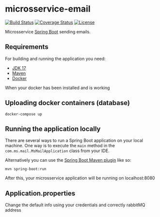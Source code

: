# microsservice-email

[![Build Status](https://travis-ci.org/codecentric/springboot-sample-app.svg?branch=master)](https://travis-ci.org/codecentric/springboot-sample-app)
[![Coverage Status](https://coveralls.io/repos/github/codecentric/springboot-sample-app/badge.svg?branch=master)](https://coveralls.io/github/codecentric/springboot-sample-app?branch=master)
[![License](http://img.shields.io/:license-apache-blue.svg)](http://www.apache.org/licenses/LICENSE-2.0.html)

Microsservice [Spring Boot](http://projects.spring.io/spring-boot/) sending emails.

## Requirements

For building and running the application you need:

- [JDK 17](https://www.oracle.com/java/technologies/javase/jdk17-archive-downloads.html)
- [Maven](https://maven.apache.org)
- [Docker](https://www.docker.com/)

When your docker has been installed and is working

## Uploading docker containers (database)

```shell
docker-compose up
```

## Running the application locally

There are several ways to run a Spring Boot application on your local machine. One way is to execute the `main` method in the `com.ms.mail.MsMailApplication` class from your IDE.

Alternatively you can use the [Spring Boot Maven plugin](https://docs.spring.io/spring-boot/docs/current/reference/html/build-tool-plugins-maven-plugin.html) like so:

```shell
mvn spring-boot:run
```

After this, your microsservice application will be running on localhost:8080

## Application.properties

Change the default info using your credentials and correctly rabbitMQ address
